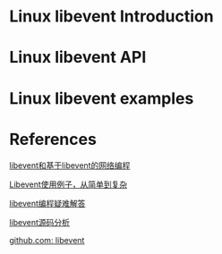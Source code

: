 
# Linux libevent Introduction

# Linux libevent API

# Linux libevent examples

# References

[libevent和基于libevent的网络编程](https://www.cnblogs.com/nearmeng/p/4043548.html)<br/>

[Libevent使用例子，从简单到复杂](https://blog.csdn.net/luotuo44/article/details/39670221)<br/>

[libevent编程疑难解答](https://blog.csdn.net/luotuo44/article/details/39547391)<br/>

[libevent源码分析](https://blog.csdn.net/luotuo44/article/category/2435521)<br/>

[github.com: libevent](https://github.com/libevent/libevent)<br/>
